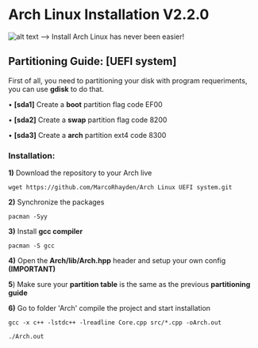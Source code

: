 # Arch Linux Installation V2.2.0
![alt text](http://ninjadolinux.com.br/wp-content/uploads/2016/09/arch-linux.jpg)
--> Install Arch Linux has never been easier!

## Partitioning Guide:   [UEFI system]

First of all, you need to partitioning your disk with program requeriments, you can use **gdisk** to do that.

• **[sda1]** Create a **boot** partition flag code EF00

• **[sda2]** Create a **swap** partition flag code 8200

• **[sda3]** Create a **arch** partition ext4 code 8300


### Installation:

**1)** Download the repository to your Arch live

```
wget https://github.com/MarcoRhayden/Arch Linux UEFI system.git
```

**2)** Synchronize the packages

```
pacman -Syy
```

**3)** Install **gcc compiler**

```
pacman -S gcc
```

**4)** Open the **Arch/lib/Arch.hpp** header and setup your own config **(IMPORTANT)**


**5**) Make sure your **partition table** is the same as the previous **partitioning guide**


**6)** Go to folder 'Arch' compile the project and start installation

```
gcc -x c++ -lstdc++ -lreadline Core.cpp src/*.cpp -oArch.out
```
```
./Arch.out
```

